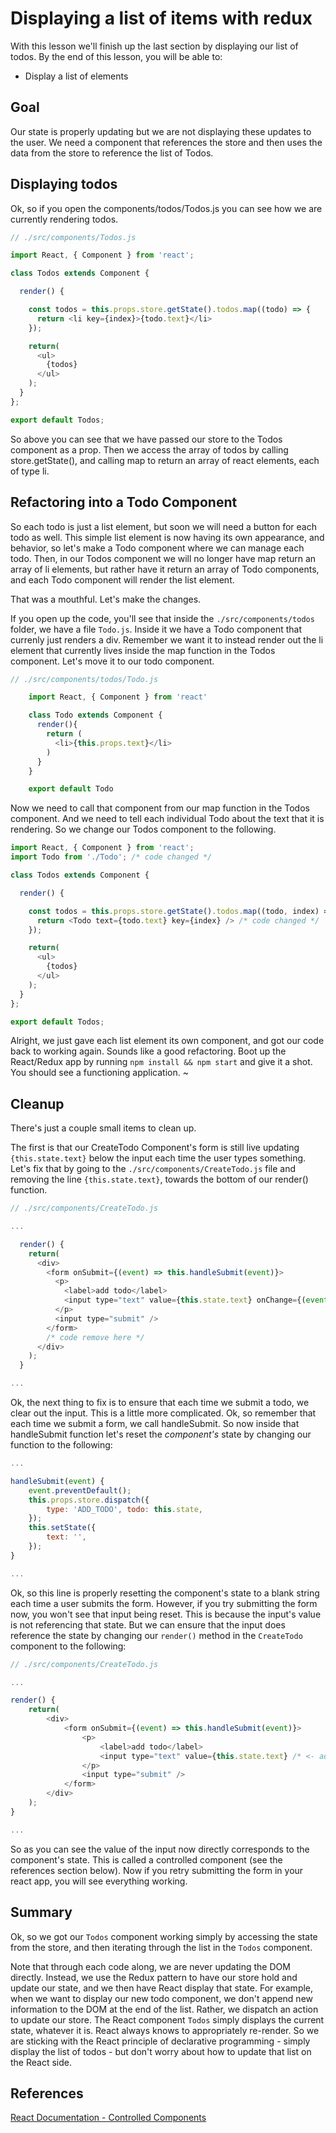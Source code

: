 Displaying a list of items with redux
==============

With this lesson we'll finish up the last section by displaying our list of todos.  By the end of this lesson, you will be able to:

  * Display a list of elements

## Goal

Our state is properly updating but we are not displaying these updates to the user.  We need a component that references the store and then uses the data from the store to reference the list of Todos.

## Displaying todos

Ok, so if you open the components/todos/Todos.js you can see how we are currently rendering todos.  

```javascript
// ./src/components/Todos.js

import React, { Component } from 'react';

class Todos extends Component {

  render() {

    const todos = this.props.store.getState().todos.map((todo) => {
      return <li key={index}>{todo.text}</li>
    });

    return(
      <ul>
        {todos}
      </ul>
    );
  }
};

export default Todos;
```

So above you can see that we have passed our store to the Todos component as a prop. Then we access the array of todos by calling store.getState(), and calling map to return an array of react elements, each of type li. 

## Refactoring into a Todo Component 

So each todo is just a list element, but soon we will need a button for each todo as well.  This simple list element is now having its own appearance, and behavior, so let's make a Todo component where we can manage each todo. Then, in our Todos component we will no longer have map return an array of li elements, but rather have it return an array of Todo components, and each Todo component will render the list element.  

That was a mouthful. Let's make the changes.  

If you open up the code, you'll see that inside the `./src/components/todos` folder, we have a file `Todo.js`.  Inside it we have a Todo component that currenly just renders a div.  Remember we want it to instead render out the li element that currently lives inside the map function in the Todos component.  Let's move it to our todo component.

```javascript
// ./src/components/todos/Todo.js

	import React, { Component } from 'react'

	class Todo extends Component {
	  render(){
	    return (
	      <li>{this.props.text}</li>
	    )
	  }
	}

	export default Todo
```

Now we need to call that component from our map function in the Todos component.  And we need to tell each individual Todo about the text that it is rendering.  So we change our Todos component to the following.

```javascript
import React, { Component } from 'react';
import Todo from './Todo'; /* code changed */

class Todos extends Component {

  render() {

    const todos = this.props.store.getState().todos.map((todo, index) => {
      return <Todo text={todo.text} key={index} /> /* code changed */
    });

    return(
      <ul>
        {todos}
      </ul>
    );
  }
};

export default Todos;
```
  
Alright, we just gave each list element its own component, and got our code back to working again. Sounds like a good refactoring. Boot up the React/Redux app by running `npm install && npm start` and give it a shot. You should see a functioning application. ~

## Cleanup

There's just a couple small items to clean up.

The first is that our CreateTodo Component's form is still live updating `{this.state.text}` below the input each time the user types something. Let's fix that by going to the `./src/components/CreateTodo.js` file and removing the line `{this.state.text}`, towards the bottom of our render() function.

```javascript
// ./src/components/CreateTodo.js

...

  render() {
    return(
      <div>
        <form onSubmit={(event) => this.handleSubmit(event)}>
          <p>
            <label>add todo</label>
            <input type="text" value={this.state.text} onChange={(event) => this.handleChange(event)} />
          </p>
          <input type="submit" />
        </form>
        /* code remove here */
      </div>
    );
  }

...

```

Ok, the next thing to fix is to ensure that each time we submit a todo, we clear out the input.  This is a little more complicated. Ok, so remember that each time we submit a form, we call handleSubmit. So now inside that handleSubmit function let's reset the *component's* state by changing our function to the following:

```javascript 
...

handleSubmit(event) {
	event.preventDefault();
	this.props.store.dispatch({
		type: 'ADD_TODO', todo: this.state,
	});
	this.setState({ 
		text: '',
	});
}

...
```

Ok, so this line is properly resetting the component's state to a blank string each time a user submits the form. However, if you try submitting the form now, you won't see that input being reset. This is because the input's value is not referencing that state. But we can ensure that the input does reference the state by changing our `render()` method in the `CreateTodo` component to the following:

```javascript 
// ./src/components/CreateTodo.js

...

render() {
	return(
		<div>
			<form onSubmit={(event) => this.handleSubmit(event)}>
				<p>
					<label>add todo</label>
					<input type="text" value={this.state.text} /* <- add value here */ onChange={(event) => this.handleChange(event)} /> 
				</p>
				<input type="submit" />
			</form>
		</div>
	);
}

...

```

So as you can see the value of the input now directly corresponds to the component's state.  This is called a controlled component (see the references section below). Now if you retry submitting the form in your react app, you will see everything working.

## Summary

Ok, so we got our `Todos` component working simply by accessing the state from the store, and then iterating through the list in the `Todos` component.  

Note that through each code along, we are never updating the DOM directly. Instead, we use the Redux pattern to have our store hold and update our state, and we then have React display that state. For example, when we want to display our new todo component, we don't append new information to the DOM at the end of the list. Rather, we dispatch an action to update our store. The React component `Todos` simply displays the current state, whatever it is. React always knows to appropriately re-render. So we are sticking with the React principle of declarative programming - simply display the list of todos - but don't worry about how to update that list on the React side.      

## References

[React Documentation - Controlled Components](https://facebook.github.io/react/docs/forms.html)
